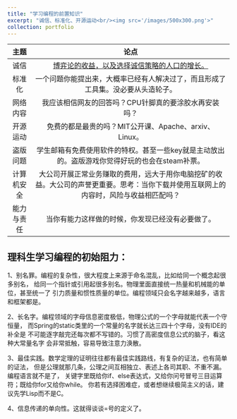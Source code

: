 ```yaml
---
title: "学习编程的前置知识"
excerpt: "诚信、标准化、开源运动<br/><img src='/images/500x300.png'>"
collection: portfolio
---
```


|       主题        |                                   论点                                   |
|:---------------:|:----------------------------------------------------------------------:|
|       诚信        | [博弈论的收益，以及选择诚信策略的人口的增长。](https://www.bilibili.com/video/BV19T4m1U7qX/) | 
|       标准化       |                    一个问题你能提出来，大概率已经有人解决过了，而且形成了工具集。没必要从头造轮子。                     | 
|      网络内容       |                      我应该相信网友的回答吗？CPU针脚真的要涂胶水再安装吗？                      |
|      开源运动       |                  免费的都是最贵的吗？MIT公开课、Apache、arxiv、Linux。                  |
|      盗版问题       |          学生邮箱有免费使用软件的特权。甚至一些key就是主动放出的。盗版游戏你觉得好玩的也会在steam补票。           |
|      计算机安全      | 大公司开展正常业务赚取的费用，远大于用你电脑挖矿的收益。大公司的声誉更重要。思考：当你下载并使用互联网上的内容时，风险与收益相匹配吗？|
|      能力与责任      |                        当你有能力这样做的时候，你发现已经没有必要做了。                        |

理科生学习编程的初始阻力：
--
1、别名罪。编程的复杂性，很大程度上来源于命名混乱，比如给同一个概念起很多别名，
给同一个指针或引用起很多别名。物理里面直接统一热量和机械能的单位，甚至统一了
引力质量和惯性质量的单位。编程领域只会名字越来越多，语言和框架都是。  

2、长名字。编程领域的字母信息密度极低，物理公式的一个字母就能代表一个守恒量，
而Spring的static类里的一个常量的名字就长达三四十个字母，没有IDE的补全是
不可能逐字敲完还每次都不写错的。习惯了高密度信息公式的脑子，看这种大常量名字
会非常抵触，容易导致注意力涣散。  

3、最佳实践。数学定理的证明往往都有最佳实践路线，有复杂的证法，也有简单的证法，
但是公理就那几条，公理之间互相独立、表述上各司其职、不重不漏。编程语言就不是了，
关键字里既给你if、else表达式，又给你问号冒号三目运算符；既给你for又给你while。
你若有选择困难症，或者想继续极简主义的话，建议先学Lisp而不是C。  

4、信息传递的单向性。这就得谈谈=号的定义了。